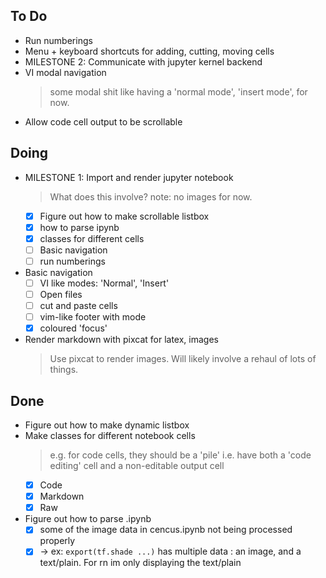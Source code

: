 ## To Do

- Run numberings 
- Menu + keyboard shortcuts for adding, cutting, moving cells 
- MILESTONE 2: Communicate with jupyter kernel backend
- VI modal navigation
    > some modal shit like having a 'normal mode', 'insert mode', for now.
- Allow code cell output to be scrollable 

## Doing

- MILESTONE 1: Import and render jupyter notebook
    > What does this involve? note: no images for now.
    * [x] Figure out how to make scrollable listbox
    * [x] how to parse ipynb
    * [x] classes for different cells
    * [ ] Basic navigation
    * [ ] run numberings
- Basic navigation
    * [ ] VI like modes: 'Normal', 'Insert'
    * [ ] Open files
    * [ ] cut and paste cells
    * [ ] vim-like footer with mode
    * [x] coloured 'focus' 
- Render markdown with pixcat for latex, images
    > Use pixcat to render images. Will likely involve a rehaul of lots of things. 

## Done

- Figure out how to make dynamic listbox
- Make classes for different notebook cells
    > e.g. for code cells, they should be a 'pile' i.e. have both a 'code editing' cell and a non-editable output cell
    * [x] Code
    * [x] Markdown
    * [x] Raw
- Figure out how to parse .ipynb
    * [x] some of the image data in cencus.ipynb not being processed properly
    * [x] -> ex: `export(tf.shade ...)` has multiple data : an image, and a text/plain. For rn im only displaying the text/plain
